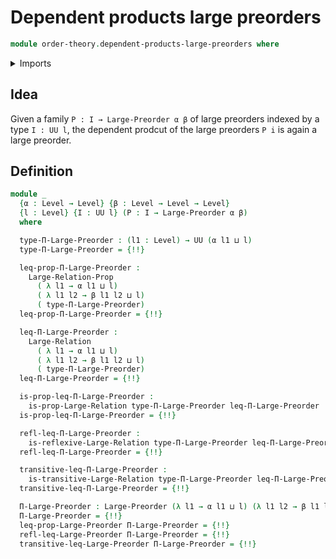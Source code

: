 # Dependent products large preorders

```agda
module order-theory.dependent-products-large-preorders where
```

<details><summary>Imports</summary>

```agda
open import foundation.large-binary-relations
open import foundation.propositions
open import foundation.universe-levels

open import order-theory.large-preorders
```

</details>

## Idea

Given a family `P : I → Large-Preorder α β` of large preorders indexed by a type
`I : UU l`, the dependent prodcut of the large preorders `P i` is again a large
preorder.

## Definition

```agda
module _
  {α : Level → Level} {β : Level → Level → Level}
  {l : Level} {I : UU l} (P : I → Large-Preorder α β)
  where

  type-Π-Large-Preorder : (l1 : Level) → UU (α l1 ⊔ l)
  type-Π-Large-Preorder = {!!}

  leq-prop-Π-Large-Preorder :
    Large-Relation-Prop
      ( λ l1 → α l1 ⊔ l)
      ( λ l1 l2 → β l1 l2 ⊔ l)
      ( type-Π-Large-Preorder)
  leq-prop-Π-Large-Preorder = {!!}

  leq-Π-Large-Preorder :
    Large-Relation
      ( λ l1 → α l1 ⊔ l)
      ( λ l1 l2 → β l1 l2 ⊔ l)
      ( type-Π-Large-Preorder)
  leq-Π-Large-Preorder = {!!}

  is-prop-leq-Π-Large-Preorder :
    is-prop-Large-Relation type-Π-Large-Preorder leq-Π-Large-Preorder
  is-prop-leq-Π-Large-Preorder = {!!}

  refl-leq-Π-Large-Preorder :
    is-reflexive-Large-Relation type-Π-Large-Preorder leq-Π-Large-Preorder
  refl-leq-Π-Large-Preorder = {!!}

  transitive-leq-Π-Large-Preorder :
    is-transitive-Large-Relation type-Π-Large-Preorder leq-Π-Large-Preorder
  transitive-leq-Π-Large-Preorder = {!!}

  Π-Large-Preorder : Large-Preorder (λ l1 → α l1 ⊔ l) (λ l1 l2 → β l1 l2 ⊔ l)
  Π-Large-Preorder = {!!}
  leq-prop-Large-Preorder Π-Large-Preorder = {!!}
  refl-leq-Large-Preorder Π-Large-Preorder = {!!}
  transitive-leq-Large-Preorder Π-Large-Preorder = {!!}
```
